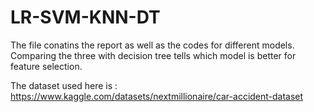 # LR-SVM-KNN-DT
The file conatins the report as well as the codes for different models. Comparing the three with decision tree tells which model is better for feature selection.

The dataset used here is : https://www.kaggle.com/datasets/nextmillionaire/car-accident-dataset
